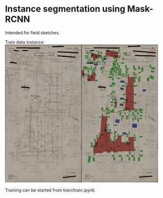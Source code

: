 # Instance segmentation using Mask-RCNN

Intended for field sketches.

Train data instance:
![Measurement](images/im.png)

Training can be started from train/train.ipynb
